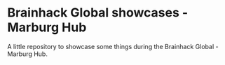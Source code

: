 # Brainhack Global showcases - Marburg Hub
A little repository to showcase some things during the Brainhack Global - Marburg Hub.
